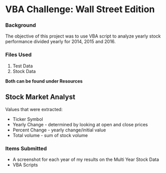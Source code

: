 # VBA Challenge: Wall Street Edition

### Background
The objective of this project was to use VBA script to analyze yearly stock performance divided yearly for 2014, 2015 and 2016.

### Files Used
1. Test Data
2. Stock Data


**Both can be found under Resources**


## Stock Market Analyst
Values that were extracted:
- Ticker Symbol
- Yearly Change - determined by looking at open and close prices
- Percent Change - yearly change/initial value
- Total volume - sum of stock volume

### Items Submitted
- A screenshot for each year of my results on the Multi Year Stock Data
- VBA Scripts
